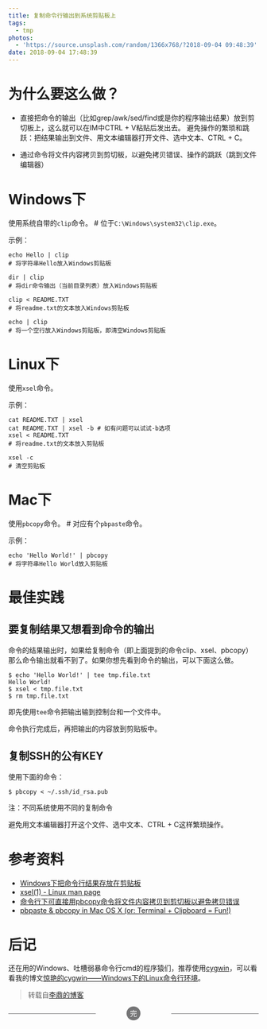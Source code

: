 ```yaml
---
title: 复制命令行输出到系统剪贴板上
tags:
  - tmp
photos:
  - 'https://source.unsplash.com/random/1366x768/?2018-09-04 09:48:39'
date: 2018-09-04 17:48:39
---
```



# 为什么要这么做？

- 直接把命令的输出（比如grep/awk/sed/find或是你的程序输出结果）放到剪切板上，这么就可以在IM中CTRL + V粘贴后发出去。
  避免操作的繁琐和跳跃：把结果输出到文件、用文本编辑器打开文件、选中文本、CTRL + C。

- 通过命令将文件内容拷贝到剪切板，以避免拷贝错误、操作的跳跃（跳到文件编辑器）
<!--more-->


  # Windows下

使用系统自带的`clip`命令。
\# 位于`C:\Windows\system32\clip.exe`。

示例：

```
echo Hello | clip
# 将字符串Hello放入Windows剪贴板

dir | clip
# 将dir命令输出（当前目录列表）放入Windows剪贴板

clip < README.TXT
# 将readme.txt的文本放入Windows剪贴板

echo | clip
# 将一个空行放入Windows剪贴板，即清空Windows剪贴板
```

# Linux下

使用`xsel`命令。

示例：

```
cat README.TXT | xsel
cat README.TXT | xsel -b # 如有问题可以试试-b选项
xsel < README.TXT
# 将readme.txt的文本放入剪贴板

xsel -c
# 清空剪贴板
```

# Mac下

使用`pbcopy`命令。 # 对应有个`pbpaste`命令。

示例：

```
echo 'Hello World!' | pbcopy
# 将字符串Hello World放入剪贴板
```

# 最佳实践

## 要复制结果又想看到命令的输出

命令的结果输出时，如果给复制命令（即上面提到的命令clip、xsel、pbcopy）那么命令输出就看不到了。如果你想先看到命令的输出，可以下面这么做。

```
$ echo 'Hello World!' | tee tmp.file.txt
Hello World!
$ xsel < tmp.file.txt
$ rm tmp.file.txt
```

即先使用`tee`命令把输出输到控制台和一个文件中。

命令执行完成后，再把输出的内容放到剪贴板中。

## 复制SSH的公有KEY

使用下面的命令：

```
$ pbcopy < ~/.ssh/id_rsa.pub
```

注：不同系统使用不同的复制命令

避免用文本编辑器打开这个文件、选中文本、CTRL + C这样繁琐操作。

# 参考资料

- [Windows下把命令行结果存放在剪贴板](http://www.cnblogs.com/mattmonkey/archive/2011/08/20/2301554.html)
- [xsel(1) - Linux man page](http://linux.die.net/man/1/xsel)
- [命令行下可直接用pbcopy命令将文件内容拷贝到剪切板以避免拷贝错误](http://www.worldhello.net/gotgithub/02-join-github/010-account-setup.html#id4)
- [pbpaste & pbcopy in Mac OS X (or: Terminal + Clipboard = Fun!)](http://langui.sh/2010/11/14/pbpaste-pbcopy-in-mac-os-x-or-terminal-clipboard-fun/)

# 后记

还在用的Windows、吐槽弱暴命令行cmd的程序猿们，推荐使用[cygwin](http://www.cygwin.com/)，可以看看我的博文[惊艳的cygwin——Windows下的Linux命令行环境](http://oldratlee.com/post/2012-12-22/stunning-cygwin)。

> 转载自[李鼎的博客](http://oldratlee.com/)














<p><section style="text-align: center; font-size: 1em; font-weight: inherit; text-decoration: inherit; color: rgb(255, 255, 255); border-color: rgb(117, 117, 118); box-sizing: border-box;"><section data-width="2em" style="width: 2em; height: 2em; margin-right: auto; margin-left: auto; border-radius: 100%; box-sizing: border-box; background-color: rgb(117, 117, 118);"><section style="display: inline-block; padding-right: 0.5em; padding-left: 0.5em; font-size: 1em; line-height: 2; box-sizing: border-box; color: inherit;"><section class="135brush" data-brushtype="text" style="box-sizing: border-box; color: inherit;">完</section></section></section><section style="margin-top: -1em; margin-bottom: 1em; box-sizing: border-box; color: inherit;"><section data-width="35%" style="border-top-width: 1px; border-top-style: solid; width: 35%; float: left; border-color: rgb(117, 117, 118); box-sizing: border-box; color: inherit;"></section><section data-width="35%" style="border-top-width: 1px; border-top-style: solid; width: 35%; float: right; border-color: rgb(117, 117, 118); box-sizing: border-box; color: inherit;"></section></section></section><br><br></p>